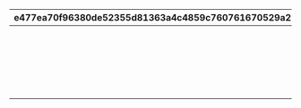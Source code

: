 |e477ea70f96380de52355d81363a4c4859c760761670529a297e397736841760|be3a393e6e5a973222da307956bef262d634b0d71dabab29fd44cfaf89c0b57c|bb2544c9601e7268af4d5d87fd5d8bc09ce0009dfc12fe8f8a91bfc2ebf30ffb|f93dcc53cf1f5163dbd26e2c6bb52af84eba973eb712dbd8858e27b4f31865e2|c5a71d7c30da5859e3257701e909f2af01e1434a904094f857eda638d3c23337|f6b996b84ae3b6e47ad0ad40c404354bcba9699f30cf86e882ca50f468b8ebea|
| --- | --- | --- | --- | --- | --- |
||vo_cmn_180811_mypage_004|||vo_cmn_180711_mypage_001|180701|
||vo_cmn_180811_mypage_004|vo_cmn_180811_mypage_007||vo_cmn_180811_mypage_001|180801|
||vo_cmn_180911_mypage_004|||vo_cmn_180911_mypage_001|180901|
||vo_cmn_181011_mypage_004|||vo_cmn_181011_mypage_001|181001|
||vo_cmn_181111_mypage_004|||vo_cmn_181111_mypage_001|181101|